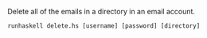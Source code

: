 Delete all of the emails in a directory in an email account.

    runhaskell delete.hs [username] [password] [directory]

